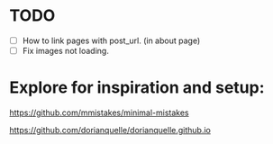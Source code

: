 # TODO

- [ ] How to link pages with post_url. (in about page)
- [ ] Fix images not loading.

# Explore for inspiration and setup:

https://github.com/mmistakes/minimal-mistakes

https://github.com/dorianquelle/dorianquelle.github.io

